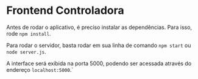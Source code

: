 # Frontend Controladora

Antes de rodar o aplicativo, é preciso instalar as dependências. Para isso, rode `npm install`.

Para rodar o servidor, basta rodar em sua linha de comando `npm start` ou `node server.js`.

A interface será exibida na porta 5000, podendo ser acessada através do endereço `localhost:5000`.`
